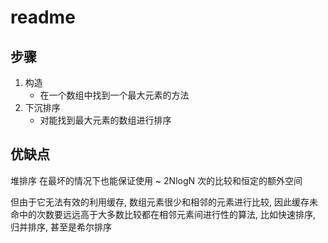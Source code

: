 # readme

## 步骤

1. 构造
    - 在一个数组中找到一个最大元素的方法
2. 下沉排序
    - 对能找到最大元素的数组进行排序


## 优缺点

堆排序
在最坏的情况下也能保证使用 ~ 2NlogN 次的比较和恒定的额外空间

但由于它无法有效的利用缓存, 数组元素很少和相邻的元素进行比较, 
因此缓存未命中的次数要远远高于大多数比较都在相邻元素间进行性的算法,
比如快速排序, 归并排序, 甚至是希尔排序 



